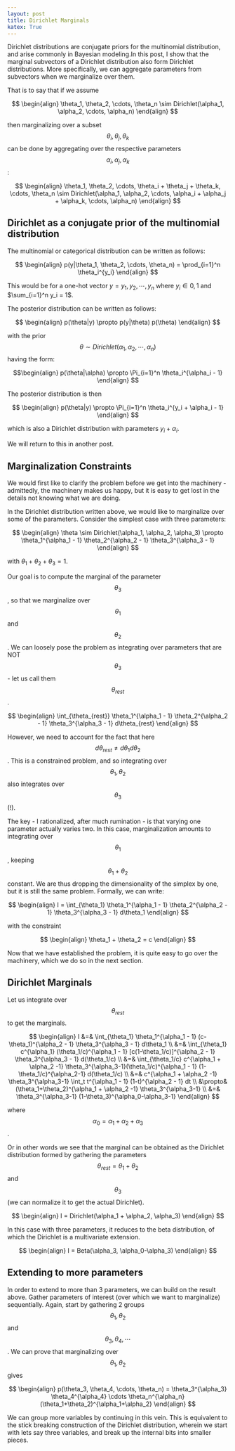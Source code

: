 ```yaml
---
layout: post
title: Dirichlet Marginals
katex: True
---
```

Dirichlet distributions are conjugate priors for the multinomial distribution, and arise commonly in Bayesian modeling.In this post, I show that the marginal subvectors of a Dirichlet distribution also form Dirichlet distributions. More specifically, we can aggregate parameters from subvectors when we marginalize over them. 

That is to say that if we assume 

$$ \begin{align}
\theta_1, \theta_2, \cdots, \theta_n \sim Dirichlet(\alpha_1, \alpha_2, \cdots, \alpha_n)
\end{align} $$

then marginalizing over a subset $$ \theta_i, \theta_j, \theta_k $$ can be done by aggregating over the respective parameters $$ \alpha_i, \alpha_j, \alpha_k $$:

$$ \begin{align}
\theta_1, \theta_2, \cdots, \theta_i + \theta_j + \theta_k, \cdots, \theta_n \sim Dirichlet(\alpha_1, \alpha_2, \cdots, \alpha_i + \alpha_j + \alpha_k, \cdots, \alpha_n)
\end{align} $$

## Dirichlet as a conjugate prior of the multinomial distribution
The multinomial or categorical distribution can be written as follows:

$$ \begin{align}
p(y|\theta_1, \theta_2, \cdots, \theta_n) = \prod_{i=1}^n \theta_i^{y_i} 
\end{align} $$

This would be for a one-hot vector $y={y_1, y_2, \cdots, y_n}$ where $y_i \in {0, 1}$ and $\sum_{i=1}^n y_i = 1$. 

The posterior distribution can be written as follows:

$$ \begin{align}
p(\theta|y) \propto p(y|\theta) p(\theta)
\end{align} $$

with the prior $$ \theta \sim Dirichlet(\alpha_1, \alpha_2, \cdots, \alpha_n) $$ having the form:

$$\begin{align}
p(\theta|\alpha) \propto \Pi_{i=1}^n \theta_i^{\alpha_i - 1}
\end{align} $$

The posterior distribution is then

$$ \begin{align}
p(\theta|y) \propto \Pi_{i=1}^n \theta_i^{y_i + \alpha_i - 1}
\end{align} $$

which is also a Dirichlet distribution with parameters $y_i + \alpha_i$. 

We will return to this in another post. 

## Marginalization Constraints
We would first like to clarify the problem before we get into the machinery - admittedly, the machinery makes us happy, but it is easy to get lost in the details not knowing what we are doing. 

In the Dirichlet distribution written above, we would like to marginalize over some of the parameters. Consider the simplest case with three parameters:

$$ \begin{align}
\theta \sim Dirichlet(\alpha_1, \alpha_2, \alpha_3) \propto \theta_1^{\alpha_1 - 1} \theta_2^{\alpha_2 - 1} \theta_3^{\alpha_3 - 1}
\end{align} $$

with $\theta_1 + \theta_2 + \theta_3 = 1$. 

Our goal is to compute the marginal of the parameter $$\theta_3$$, so that we marginalize over $$\theta_1$$ and $$\theta_2$$. We can loosely pose the problem as integrating over parameters that are NOT $$\theta_3$$ - let us call them $$\theta_{rest}$$. 

$$ \begin{align} 
\int_{\theta_{rest}} \theta_1^{\alpha_1 - 1} \theta_2^{\alpha_2 - 1} \theta_3^{\alpha_3 - 1} d\theta_{rest}
\end{align} $$

However, we need to account for the fact that here $$ d\theta_{rest} \neq d\theta_1 d\theta_2$$. This is a constrained problem, and so integrating over $$\theta_1, \theta_2$$ also integrates over $$\theta_3$$ (!). 

The key - I rationalized, after much rumination - is that varying one parameter actually varies two. In this case, marginalization amounts to integrating over $$\theta_1$$, keeping $$\theta_1+\theta_2$$ constant. We are thus dropping the dimensionality of the simplex by one, but it is still the same problem. Formally, we can write:

$$ \begin{align} 
I = \int_{\theta_1} \theta_1^{\alpha_1 - 1} \theta_2^{\alpha_2 - 1} \theta_3^{\alpha_3 - 1} d\theta_1
\end{align} $$

with the constraint 

$$ \begin{align} 
\theta_1 + \theta_2 = c
\end{align} $$

Now that we have established the problem, it is quite easy to go over the machinery, which we do so in the next section. 

## Dirichlet Marginals 
Let us integrate over $$\theta_{rest}$$ to get the marginals. 

$$ \begin{align}
I &=& \int_{\theta_1} \theta_1^{\alpha_1 - 1} (c-\theta_1)^{\alpha_2 - 1} \theta_3^{\alpha_3 - 1} d\theta_1 \\
&=& \int_{\theta_1} c^{\alpha_1} (\theta_1/c)^{\alpha_1 - 1} [c(1-\theta_1/c)]^{\alpha_2 - 1} \theta_3^{\alpha_3 - 1} d(\theta_1/c) \\
&=& \int_{\theta_1/c} c^{\alpha_1 + \alpha_2 -1} \theta_3^{\alpha_3-1}(\theta_1/c)^{\alpha_1 - 1} (1-\theta_1/c)^{\alpha_2-1} d(\theta_1/c) \\
&=& c^{\alpha_1 + \alpha_2 -1} \theta_3^{\alpha_3-1} \int_t t^{\alpha_1 - 1} (1-t)^{\alpha_2 - 1} dt \\
&\propto& (\theta_1+\theta_2)^{\alpha_1 + \alpha_2 -1} \theta_3^{\alpha_3-1} \\
&=& \theta_3^{\alpha_3-1} (1-\theta_3)^{\alpha_0-\alpha_3-1}
\end{align} $$

where $$\alpha_0 = \alpha_1 + \alpha_2 + \alpha_3$$.

Or in other words we see that the marginal can be obtained as the Dirichlet distribution formed by gathering the parameters $$\theta_{rest}=\theta_1+\theta_2$$ and $$\theta_3$$ (we can normalize it to get the actual Dirichlet).

$$ \begin{align} 
I = Dirichlet(\alpha_1 + \alpha_2, \alpha_3)
\end{align}
$$ 

In this case with three parameters, it reduces to the beta distribution, of which the Dirichlet is a multivariate extension. 

$$ \begin{align} 
I = Beta(\alpha_3, \alpha_0-\alpha_3)
\end{align} $$

## Extending to more parameters
In order to extend to more than 3 parameters, we can build on the result above. Gather parameters of interest (over which we want to marginalize) sequentially. Again, start by gathering 2 groups $$ \theta_1, \theta_2 $$ and $$ \theta_3, \theta_4, \cdots $$. We can prove that marginalizing over $$\theta_1, \theta_2$$ gives 

$$ \begin{align} 
p(\theta_3, \theta_4, \cdots, \theta_n) = \theta_3^{\alpha_3} \theta_4^{\alpha_4} \cdots \theta_n^{\alpha_n}  (\theta_1+\theta_2)^{\alpha_1+\alpha_2}
\end{align} $$

We can group more variables by continuing in this vein. This is equivalent to the stick breaking construction of the Dirichlet distribution, wherein we start with lets say three variables, and break up the internal bits into smaller pieces. 

